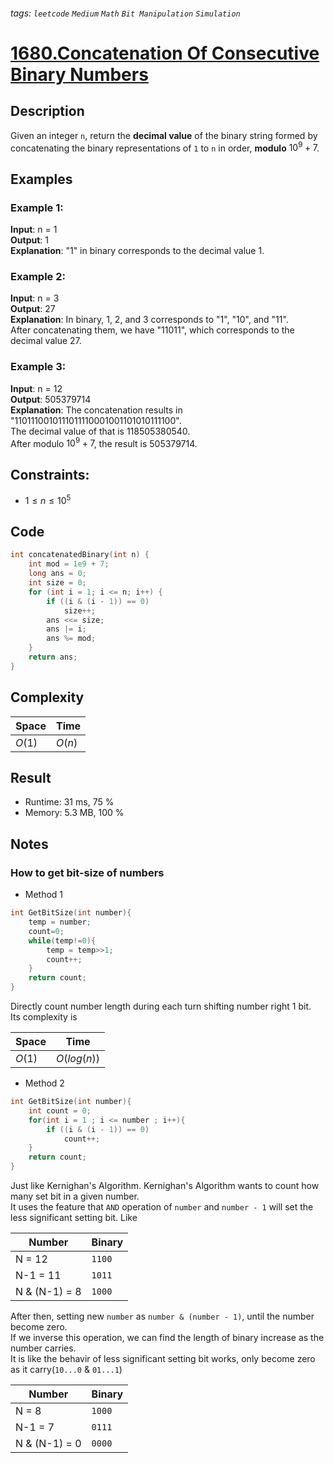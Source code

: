 ###### tags: `leetcode` `Medium` `Math` `Bit Manipulation` `Simulation`
# [1680.Concatenation Of Consecutive Binary Numbers](https://leetcode.com/problems/concatenation-of-consecutive-binary-numbers/)

## Description

Given an integer `n`, return the **decimal value** of the binary string formed by concatenating the binary representations of `1` to `n` in order, **modulo** $10^9 + 7$.

## Examples

### Example 1:

**Input**: n = 1  
**Output**: 1  
**Explanation**: "1" in binary corresponds to the decimal value 1. 

### Example 2:

**Input**: n = 3  
**Output**: 27  
**Explanation**: In binary, 1, 2, and 3 corresponds to "1", "10", and "11".  
After concatenating them, we have "11011", which corresponds to the decimal value 27.

### Example 3:

**Input**: n = 12  
**Output**: 505379714  
**Explanation**: The concatenation results in "1101110010111011110001001101010111100".  
The decimal value of that is 118505380540.  
After modulo $10^9 + 7$, the result is 505379714.

## Constraints:

- $1\leq n\leq 10^5$

## Code

```c
int concatenatedBinary(int n) {
    int mod = 1e9 + 7;
    long ans = 0;
    int size = 0;
    for (int i = 1; i <= n; i++) {
        if ((i & (i - 1)) == 0)
            size++;
        ans <<= size;
        ans |= i;
        ans %= mod;
    }
    return ans;
}
```

## Complexity

|Space |Time  |
|-     |-     |
|$O(1)$|$O(n)$|

## Result

- Runtime: 31 ms, 75 %  
- Memory: 5.3 MB, 100 %

## Notes

### How to get bit-size of numbers

- Method 1

```c
int GetBitSize(int number){
    temp = number;
    count=0;
    while(temp!=0){
        temp = temp>>1;
        count++;
    }
    return count;
}
```

Directly count number length during each turn shifting number right 1 bit.  
Its complexity is  

|Space |Time       |
|-     |-          |
|$O(1)$|$O(log(n))$|


- Method 2

```c
int GetBitSize(int number){
    int count = 0;
    for(int i = 1 ; i <= number ; i++){
        if ((i & (i - 1)) == 0)
            count++;
    }
    return count;
}
```

Just like Kernighan's Algorithm. Kernighan's Algorithm wants to count how many set bit in a given number.  
It uses the feature that `AND` operation of `number` and `number - 1` will set the less significant setting bit. Like  

|Number        |Binary|
|-             |-     |
|N = 12        |`1100`|
|N-1 = 11      |`1011`|
|N & (N-1) = 8 |`1000`|

After then, setting new `number` as `number & (number - 1)`, until the number become zero.  
If we inverse this operation, we can find the length of binary increase as the number carries.  
It is like the behavir of less significant setting bit works, only become zero as it carry(`10...0` & `01...1`)  

|Number        |Binary|
|-             |-     |
|N = 8         |`1000`|
|N-1 = 7       |`0111`|
|N & (N-1) = 0 |`0000`|
